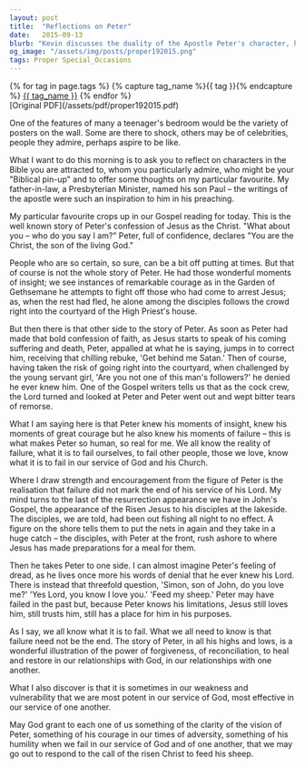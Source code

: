 ```yaml
---
layout: post
title:  "Reflections on Peter"
date:   2015-09-13
blurb: "Kevin discusses the duality of the Apostle Peter's character, highlighting his moments of insight, courage, and failure. He emphasizes that failure is not the end but a part of our human experience. Through Peter's story, Kevin illustrates the power of forgiveness and reconciliation in our relationship with God and each other, and how our weaknesses can become strengths in service."
og_image: "/assets/img/posts/proper192015.png"
tags: Proper Special_Occasions
---    
```

<div class="tag-pills">
  {% for tag in page.tags %}
    {% capture tag_name %}{{ tag }}{% endcapture %}
    <a href="{{ site.baseurl }}/tag/{{ tag_name }}" class="tag-pill">{{ tag_name }}</a>
  {% endfor %}
</div>
[Original PDF](/assets/pdf/proper192015.pdf)

One of the features of many a teenager's bedroom would be the variety of posters on the wall. Some are there to shock, others may be of celebrities, people they admire, perhaps aspire to be like.

What I want to do this morning is to ask you to reflect on characters in the Bible you are attracted to, whom you particularly admire, who might be your "Biblical pin-up" and to offer some thoughts on my particular favourite. My father-in-law, a Presbyterian Minister, named his son Paul – the writings of the apostle were such an inspiration to him in his preaching.

My particular favourite crops up in our Gospel reading for today. This is the well known story of Peter's confession of Jesus as the Christ. "What about you – who do you say I am?" Peter, full of confidence, declares "You are the Christ, the son of the living God."

People who are so certain, so sure, can be a bit off putting at times. But that of course is not the whole story of Peter. He had those wonderful moments of insight; we see instances of remarkable courage as in the Garden of Gethsemane he attempts to fight off those who had come to arrest Jesus; as, when the rest had fled, he alone among the disciples follows the crowd right into the courtyard of the High Priest's house.

But then there is that other side to the story of Peter. As soon as Peter had made that bold confession of faith, as Jesus starts to speak of his coming suffering and death, Peter, appalled at what he is saying, jumps in to correct him, receiving that chilling rebuke, 'Get behind me Satan.' Then of course, having taken the risk of going right into the courtyard, when challenged by the young servant girl, 'Are you not one of this man's followers?' he denied he ever knew him. One of the Gospel writers tells us that as the cock crew, the Lord turned and looked at Peter and Peter went out and wept bitter tears of remorse.

What I am saying here is that Peter knew his moments of insight, knew his moments of great courage but he also knew his moments of failure – this is what makes Peter so human, so real for me. We all know the reality of failure, what it is to fail ourselves, to fail other people, those we love, know what it is to fail in our service of God and his Church.

Where I draw strength and encouragement from the figure of Peter is the realisation that failure did not mark the end of his service of his Lord. My mind turns to the last of the resurrection appearance we have in John's Gospel, the appearance of the Risen Jesus to his disciples at the lakeside. The disciples, we are told, had been out fishing all night to no effect. A figure on the shore tells them to put the nets in again and they take in a huge catch – the disciples, with Peter at the front, rush ashore to where Jesus has made preparations for a meal for them.

Then he takes Peter to one side. I can almost imagine Peter's feeling of dread, as he lives once more his words of denial that he ever knew his Lord. There is instead that threefold question, 'Simon, son of John, do you love me?' 'Yes Lord, you know I love you.' 'Feed my sheep.' Peter may have failed in the past but, because Peter knows his limitations, Jesus still loves him, still trusts him, still has a place for him in his purposes.

As I say, we all know what it is to fail. What we all need to know is that failure need not be the end. The story of Peter, in all his highs and lows, is a wonderful illustration of the power of forgiveness, of reconciliation, to heal and restore in our relationships with God, in our relationships with one another.

What I also discover is that it is sometimes in our weakness and vulnerability that we are most potent in our service of God, most effective in our service of one another.

May God grant to each one of us something of the clarity of the vision of Peter, something of his courage in our times of adversity, something of his humility when we fail in our service of God and of one another, that we may go out to respond to the call of the risen Christ to feed his sheep.
